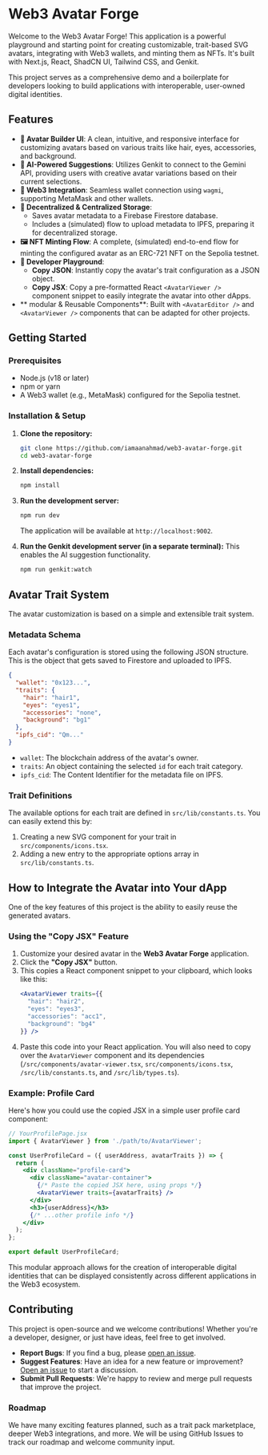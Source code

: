 # Web3 Avatar Forge

Welcome to the Web3 Avatar Forge! This application is a powerful playground and starting point for creating customizable, trait-based SVG avatars, integrating with Web3 wallets, and minting them as NFTs. It's built with Next.js, React, ShadCN UI, Tailwind CSS, and Genkit.

This project serves as a comprehensive demo and a boilerplate for developers looking to build applications with interoperable, user-owned digital identities.

## Features

-   **🎨 Avatar Builder UI**: A clean, intuitive, and responsive interface for customizing avatars based on various traits like hair, eyes, accessories, and background.
-   **🤖 AI-Powered Suggestions**: Utilizes Genkit to connect to the Gemini API, providing users with creative avatar variations based on their current selections.
-   **🔗 Web3 Integration**: Seamless wallet connection using `wagmi`, supporting MetaMask and other wallets.
-   **💾 Decentralized & Centralized Storage**:
    -   Saves avatar metadata to a Firebase Firestore database.
    -   Includes a (simulated) flow to upload metadata to IPFS, preparing it for decentralized storage.
-   **🖼️ NFT Minting Flow**: A complete, (simulated) end-to-end flow for minting the configured avatar as an ERC-721 NFT on the Sepolia testnet.
-   **🚀 Developer Playground**:
    -   **Copy JSON**: Instantly copy the avatar's trait configuration as a JSON object.
    -   **Copy JSX**: Copy a pre-formatted React `<AvatarViewer />` component snippet to easily integrate the avatar into other dApps.
-   ** modular & Reusable Components**: Built with `<AvatarEditor />` and `<AvatarViewer />` components that can be adapted for other projects.

## Getting Started

### Prerequisites

-   Node.js (v18 or later)
-   npm or yarn
-   A Web3 wallet (e.g., MetaMask) configured for the Sepolia testnet.

### Installation & Setup

1.  **Clone the repository:**
    ```bash
    git clone https://github.com/iamaanahmad/web3-avatar-forge.git
    cd web3-avatar-forge
    ```

2.  **Install dependencies:**
    ```bash
    npm install
    ```

3.  **Run the development server:**
    ```bash
    npm run dev
    ```
    The application will be available at `http://localhost:9002`.

4.  **Run the Genkit development server (in a separate terminal):**
    This enables the AI suggestion functionality.
    ```bash
    npm run genkit:watch
    ```

## Avatar Trait System

The avatar customization is based on a simple and extensible trait system.

### Metadata Schema

Each avatar's configuration is stored using the following JSON structure. This is the object that gets saved to Firestore and uploaded to IPFS.

```json
{
  "wallet": "0x123...",
  "traits": {
    "hair": "hair1",
    "eyes": "eyes1",
    "accessories": "none",
    "background": "bg1"
  },
  "ipfs_cid": "Qm..."
}
```

-   `wallet`: The blockchain address of the avatar's owner.
-   `traits`: An object containing the selected `id` for each trait category.
-   `ipfs_cid`: The Content Identifier for the metadata file on IPFS.

### Trait Definitions

The available options for each trait are defined in `src/lib/constants.ts`. You can easily extend this by:

1.  Creating a new SVG component for your trait in `src/components/icons.tsx`.
2.  Adding a new entry to the appropriate options array in `src/lib/constants.ts`.

## How to Integrate the Avatar into Your dApp

One of the key features of this project is the ability to easily reuse the generated avatars.

### Using the "Copy JSX" Feature

1.  Customize your desired avatar in the **Web3 Avatar Forge** application.
2.  Click the **"Copy JSX"** button.
3.  This copies a React component snippet to your clipboard, which looks like this:
    ```jsx
    <AvatarViewer traits={{
      "hair": "hair2",
      "eyes": "eyes3",
      "accessories": "acc1",
      "background": "bg4"
    }} />
    ```
4.  Paste this code into your React application. You will also need to copy over the `AvatarViewer` component and its dependencies (`/src/components/avatar-viewer.tsx`, `src/components/icons.tsx`, `/src/lib/constants.ts`, and `/src/lib/types.ts`).

### Example: Profile Card

Here's how you could use the copied JSX in a simple user profile card component:

```jsx
// YourProfilePage.jsx
import { AvatarViewer } from './path/to/AvatarViewer';

const UserProfileCard = ({ userAddress, avatarTraits }) => {
  return (
    <div className="profile-card">
      <div className="avatar-container">
        {/* Paste the copied JSX here, using props */}
        <AvatarViewer traits={avatarTraits} />
      </div>
      <h3>{userAddress}</h3>
      {/* ...other profile info */}
    </div>
  );
};

export default UserProfileCard;
```

This modular approach allows for the creation of interoperable digital identities that can be displayed consistently across different applications in the Web3 ecosystem.

## Contributing

This project is open-source and we welcome contributions! Whether you're a developer, designer, or just have ideas, feel free to get involved.

-   **Report Bugs**: If you find a bug, please [open an issue](https://github.com/iamaanahmad/web3-avatar-forge/issues).
-   **Suggest Features**: Have an idea for a new feature or improvement? [Open an issue](https://github.com/iamaanahmad/web3-avatar-forge/issues) to start a discussion.
-   **Submit Pull Requests**: We're happy to review and merge pull requests that improve the project.

### Roadmap

We have many exciting features planned, such as a trait pack marketplace, deeper Web3 integrations, and more. We will be using GitHub Issues to track our roadmap and welcome community input.
